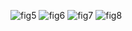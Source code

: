 ![fig5](https://github.com/user-attachments/assets/f39fffb6-a282-4baa-9f11-a11596f00049)
![fig6](https://github.com/user-attachments/assets/07ee422f-79b3-4a9c-a55a-10f92779d94f)
![fig7](https://github.com/user-attachments/assets/e86c85c7-f62d-40fc-aea3-aaf290404503)
![fig8](https://github.com/user-attachments/assets/7ecd702e-f78d-41fe-8127-2b1618c40e6e)
